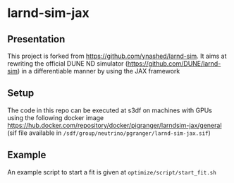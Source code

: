 # larnd-sim-jax

## Presentation

This project is forked from https://github.com/ynashed/larnd-sim.
It aims at rewriting the official DUNE ND simulator (https://github.com/DUNE/larnd-sim) in a differentiable manner by using the JAX framework

## Setup

The code in this repo can be executed at s3df on machines with GPUs using the following docker image https://hub.docker.com/repository/docker/pigranger/larndsim-jax/general (sif file available in `/sdf/group/neutrino/pgranger/larnd-sim-jax.sif`)

## Example

An example script to start a fit is given at `optimize/script/start_fit.sh`